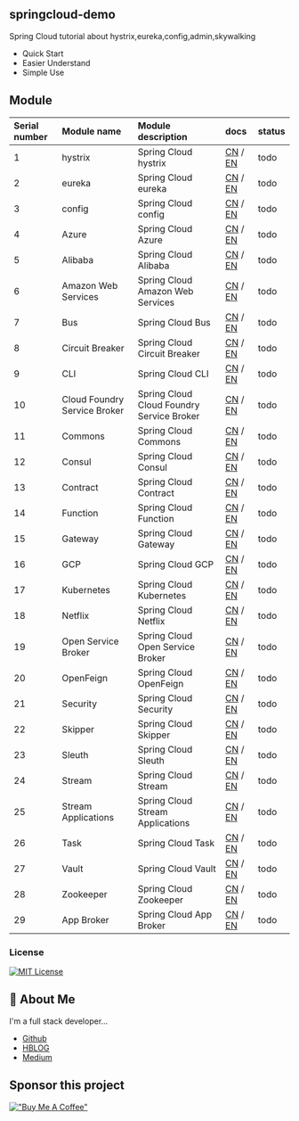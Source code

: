 ## springcloud-demo

Spring Cloud  tutorial about hystrix,eureka,config,admin,skywalking

 - Quick Start
 - Easier Understand
 - Simple Use

## Module

| <div style="text-align: left;">Serial number </div> | <div style="text-align: left;">Module name</div>                  | <div style="text-align: left;">Module description </div> | <div style="text-align: left;">docs</div>                  | status|
|:----------------------------------------------------|:-----------------------------|:---------------------------------------------------------|:----------------------|:------|
| 1                                                   | hystrix                      | Spring Cloud hystrix                                     | [CN](###) / [EN](###) | 	todo |
| 2                                                   | eureka                       | Spring Cloud eureka                                      | [CN](###) / [EN](###) | 	todo |
| 3                                                   | config                       | Spring Cloud config                                      | [CN](###) / [EN](###) | 	todo |
| 4                                                   | Azure                        | Spring Cloud Azure                                       | [CN](###) / [EN](###) | 	todo |
| 5                                                   | Alibaba                      | Spring Cloud Alibaba                                     | [CN](###) / [EN](###) | 	todo |
| 6                                                   | Amazon Web Services          | Spring Cloud Amazon Web Services                         | [CN](###) / [EN](###) | 	todo |
| 7                                                   | Bus                          | Spring Cloud Bus                                         | [CN](###) / [EN](###) | 	todo |
| 8                                                   | Circuit Breaker              | Spring Cloud Circuit Breaker                             | [CN](###) / [EN](###) | 	todo |
| 9                                                   | CLI                          | Spring Cloud CLI                                         | [CN](###) / [EN](###) | 	todo |
| 10                                                  | Cloud Foundry Service Broker | Spring Cloud Cloud Foundry Service Broker                | [CN](###) / [EN](###) | 	todo |
| 11                                                  | Commons                      | Spring Cloud Commons                                     | [CN](###) / [EN](###) | 	todo |
| 12                                                  | Consul                       | Spring Cloud Consul                                      | [CN](###) / [EN](###) | 	todo |
| 13                                                  | Contract                     | Spring Cloud Contract                                    | [CN](###) / [EN](###) | 	todo |
| 14                                                  | Function                     | Spring Cloud Function                                    | [CN](###) / [EN](###) | 	todo |
| 15                                                  | Gateway                      | Spring Cloud Gateway                                     | [CN](###) / [EN](###) | 	todo |
| 16                                                  | GCP                          | Spring Cloud GCP                                         | [CN](###) / [EN](###) | 	todo |
| 17                                                  | Kubernetes                   | Spring Cloud Kubernetes                                  | [CN](###) / [EN](###) | 	todo |
| 18                                                  | Netflix                      | Spring Cloud Netflix                                     | [CN](###) / [EN](###) | 	todo |
| 19                                                  | Open Service Broker          | Spring Cloud Open Service Broker                         | [CN](###) / [EN](###) | 	todo |
| 20                                                  | OpenFeign                    | Spring Cloud OpenFeign                                   | [CN](###) / [EN](###) | 	todo |
| 21                                                  | Security                     | Spring Cloud Security                                    | [CN](###) / [EN](###) | 	todo |
| 22                                                  | Skipper                      | Spring Cloud Skipper                                     | [CN](###) / [EN](###) | 	todo |
| 23                                                  | Sleuth                       | Spring Cloud Sleuth                                      | [CN](###) / [EN](###) | 	todo |
| 24                                                  | Stream                       | Spring Cloud Stream                                      | [CN](###) / [EN](###) | 	todo |
| 25                                                  | Stream Applications          | Spring Cloud Stream Applications                         | [CN](###) / [EN](###) | 	todo |
| 26                                                  | Task                         | Spring Cloud Task                                        | [CN](###) / [EN](###) | 	todo |
| 27                                                  | Vault                        | Spring Cloud Vault                                       | [CN](###) / [EN](###) | 	todo |
| 28                                                  | Zookeeper                    | Spring Cloud Zookeeper                                   | [CN](###) / [EN](###) | 	todo |
| 29                                                  | App Broker                   | Spring Cloud App Broker                                  | [CN](###) / [EN](###) | 	todo |


### License

[![MIT License](https://img.shields.io/badge/License-MIT-green.svg)](http://opensource.org/licenses/MIT)

## 🚀 About Me
I'm a full stack developer...

- [Github](https://github.com/Harries)
- [HBLOG](http://www.liuhaihua.cn/)
- [Medium](https://jxausea.medium.com/)

## Sponsor this project

[!["Buy Me A Coffee"](https://www.buymeacoffee.com/assets/img/custom_images/orange_img.png)](https://buymeacoffee.com/harries)